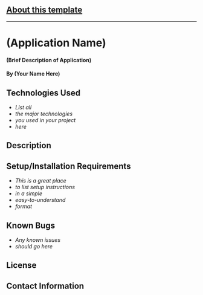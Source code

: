 ## [About this template](https://github.com/noamgolani/webTemplate/wiki)

-------------------------------------------------------------------------------------------------

# (Application Name)

#### (Brief Description of Application)

#### By (Your Name Here)

## Technologies Used

- _List all_
- _the major technologies_
- _you used in your project_
- _here_

## Description

## Setup/Installation Requirements

- _This is a great place_
- _to list setup instructions_
- _in a simple_
- _easy-to-understand_
- _format_

## Known Bugs

- _Any known issues_
- _should go here_

## License

## Contact Information
